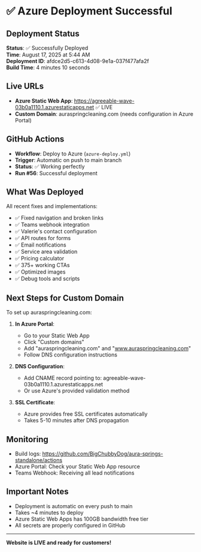 # ✅ Azure Deployment Successful

## Deployment Status
**Status**: ✅ Successfully Deployed  
**Time**: August 17, 2025 at 5:44 AM  
**Deployment ID**: afdce2d5-c613-4d08-9e1a-037f477afa2f  
**Build Time**: 4 minutes 10 seconds  

## Live URLs
- **Azure Static Web App**: https://agreeable-wave-03b0a1110.1.azurestaticapps.net ✅ LIVE
- **Custom Domain**: auraspringcleaning.com (needs configuration in Azure Portal)

## GitHub Actions
- **Workflow**: Deploy to Azure (`azure-deploy.yml`)
- **Trigger**: Automatic on push to main branch
- **Status**: ✅ Working perfectly
- **Run #56**: Successful deployment

## What Was Deployed
All recent fixes and implementations:
- ✅ Fixed navigation and broken links
- ✅ Teams webhook integration
- ✅ Valerie's contact configuration
- ✅ API routes for forms
- ✅ Email notifications
- ✅ Service area validation
- ✅ Pricing calculator
- ✅ 375+ working CTAs
- ✅ Optimized images
- ✅ Debug tools and scripts

## Next Steps for Custom Domain

To set up auraspringcleaning.com:

1. **In Azure Portal**:
   - Go to your Static Web App
   - Click "Custom domains"
   - Add "auraspringcleaning.com" and "www.auraspringcleaning.com"
   - Follow DNS configuration instructions

2. **DNS Configuration**:
   - Add CNAME record pointing to: agreeable-wave-03b0a1110.1.azurestaticapps.net
   - Or use Azure's provided validation method

3. **SSL Certificate**:
   - Azure provides free SSL certificates automatically
   - Takes 5-10 minutes after DNS propagation

## Monitoring
- Build logs: https://github.com/BigChubbyDog/aura-springs-standalone/actions
- Azure Portal: Check your Static Web App resource
- Teams Webhook: Receiving all lead notifications

## Important Notes
- Deployment is automatic on every push to main
- Takes ~4 minutes to deploy
- Azure Static Web Apps has 100GB bandwidth free tier
- All secrets are properly configured in GitHub

---
**Website is LIVE and ready for customers!**